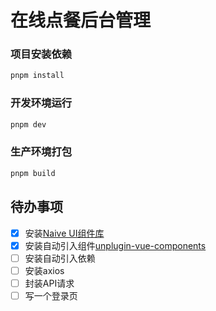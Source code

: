 # 在线点餐后台管理

### 项目安装依赖

```sh
pnpm install
```

### 开发环境运行

```sh
pnpm dev
```

### 生产环境打包

```sh
pnpm build
```



## 待办事项

- [x] 安装[Naive UI组件库](https://www.naiveui.com/zh-CN/light/components/button)
- [x] 安装自动引入组件[unplugin-vue-components](https://github.com/unplugin/unplugin-vue-components)
- [ ] 安装自动引入依赖
- [ ] 安装axios
- [ ] 封装API请求
- [ ] 写一个登录页
